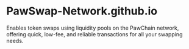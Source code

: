 # PawSwap-Network.github.io
Enables token swaps using liquidity pools on the PawChain network, offering quick, low-fee, and reliable transactions for all your swapping needs.

